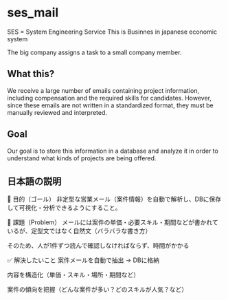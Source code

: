 # ses_mail
SES = System Engineering Service 
This is Businnes in japanese economic system

The big company assigns a task to a small company member.	

## What this?
We receive a large number of emails containing project information, including compensation and the required skills for candidates.
However, since these emails are not written in a standardized format, they must be manually reviewed and interpreted.

## Goal
Our goal is to store this information in a database and analyze it in order to understand what kinds of projects are being offered.

## 日本語の説明
🎯 目的（ゴール）
非定型な営業メール（案件情報）を自動で解析し、DBに保存して可視化・分析できるようにすること。

🧩 課題（Problem）
メールには案件の単価・必要スキル・期間などが書かれているが、定型文ではなく自然文（バラバラな書き方）

そのため、人が1件ずつ読んで確認しなければならず、時間がかかる

✅ 解決したいこと
案件メールを自動で抽出 → DBに格納

内容を構造化（単価・スキル・場所・期間など）

案件の傾向を把握（どんな案件が多い？どのスキルが人気？など）

